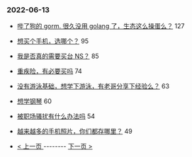 ### 2022-06-13 
- [哔了狗的 gorm. 很久没用 golang 了，生态这么操蛋么？](https://www.v2ex.com/t/859178) 127
- [想买个手机，选哪个？](https://www.v2ex.com/t/859181) 95
- [我是否真的需要买台 NS？](https://www.v2ex.com/t/859189) 85
- [重疾险，有必要买吗](https://www.v2ex.com/t/859187) 74
- [没有游泳基础，想学下游泳，有老哥分享下经验么？](https://www.v2ex.com/t/859261) 63
- [想学钢琴](https://www.v2ex.com/t/859182) 60
- [被职场骚扰有什么办法吗](https://www.v2ex.com/t/859257) 54
- [越来越多的手机照片，你们都存哪里？](https://www.v2ex.com/t/859240) 49 

- [ < 上一页 ](https://github.com/able8/v2ex-hot-record/blob/master/2022-06-12.md) -------- [ 下一页 > ](https://github.com/able8/v2ex-hot-record/blob/master/2022-06-14.md)